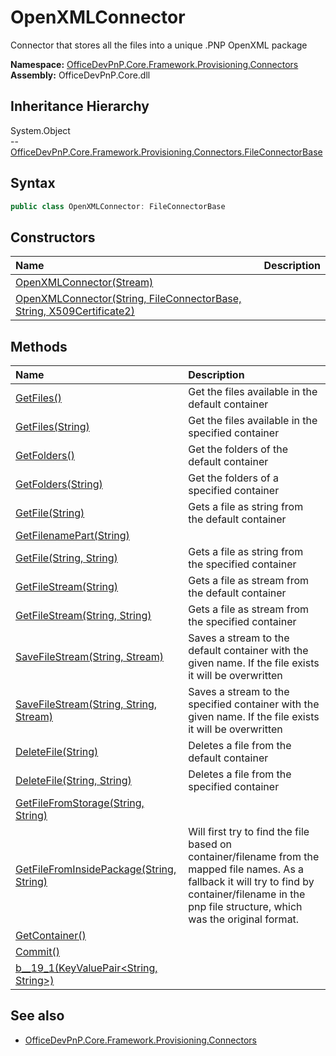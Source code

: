 # OpenXMLConnector
Connector that stores all the files into a unique .PNP OpenXML package  

**Namespace:** [OfficeDevPnP.Core.Framework.Provisioning.Connectors](OfficeDevPnP.Core.Framework.Provisioning.Connectors.md)  
**Assembly:** OfficeDevPnP.Core.dll  
## Inheritance Hierarchy
System.Object  
-- [OfficeDevPnP.Core.Framework.Provisioning.Connectors.FileConnectorBase](OfficeDevPnP.Core.Framework.Provisioning.Connectors.FileConnectorBase.md)
## Syntax
```C#
public class OpenXMLConnector: FileConnectorBase
```
## Constructors
|**Name**|**Description**|
|:-----|:-----|
| [OpenXMLConnector(Stream)](OfficeDevPnP.Core.Framework.Provisioning.Connectors.OpenXMLConnector.ctor1.md) | 
| [OpenXMLConnector(String, FileConnectorBase, String, X509Certificate2)](OfficeDevPnP.Core.Framework.Provisioning.Connectors.OpenXMLConnector.ctor2.md) | 
## Methods
|**Name**|**Description**|
|:-----|:-----|
| [GetFiles()](OfficeDevPnP.Core.Framework.Provisioning.Connectors.OpenXMLConnector.1EF203BB.md) | Get the files available in the default container
| [GetFiles(String)](OfficeDevPnP.Core.Framework.Provisioning.Connectors.OpenXMLConnector.349A20D0.md) | Get the files available in the specified container
| [GetFolders()](OfficeDevPnP.Core.Framework.Provisioning.Connectors.OpenXMLConnector.183FC5F5.md) | Get the folders of the default container
| [GetFolders(String)](OfficeDevPnP.Core.Framework.Provisioning.Connectors.OpenXMLConnector.C388CAF.md) | Get the folders of a specified container
| [GetFile(String)](OfficeDevPnP.Core.Framework.Provisioning.Connectors.OpenXMLConnector.DF261957.md) | Gets a file as string from the default container
| [GetFilenamePart(String)](OfficeDevPnP.Core.Framework.Provisioning.Connectors.OpenXMLConnector.9E3B826.md) | 
| [GetFile(String, String)](OfficeDevPnP.Core.Framework.Provisioning.Connectors.OpenXMLConnector.7AD54AAC.md) | Gets a file as string from the specified container
| [GetFileStream(String)](OfficeDevPnP.Core.Framework.Provisioning.Connectors.OpenXMLConnector.667E64B2.md) | Gets a file as stream from the default container
| [GetFileStream(String, String)](OfficeDevPnP.Core.Framework.Provisioning.Connectors.OpenXMLConnector.E43BB5.md) | Gets a file as stream from the specified container
| [SaveFileStream(String, Stream)](OfficeDevPnP.Core.Framework.Provisioning.Connectors.OpenXMLConnector.3B54D26B.md) | Saves a stream to the default container with the given name. If the file exists it will be overwritten
| [SaveFileStream(String, String, Stream)](OfficeDevPnP.Core.Framework.Provisioning.Connectors.OpenXMLConnector.EC95A2C1.md) | Saves a stream to the specified container with the given name. If the file exists it will be overwritten
| [DeleteFile(String)](OfficeDevPnP.Core.Framework.Provisioning.Connectors.OpenXMLConnector.9AD8ACAF.md) | Deletes a file from the default container
| [DeleteFile(String, String)](OfficeDevPnP.Core.Framework.Provisioning.Connectors.OpenXMLConnector.476DD1F3.md) | Deletes a file from the specified container
| [GetFileFromStorage(String, String)](OfficeDevPnP.Core.Framework.Provisioning.Connectors.OpenXMLConnector.963D6687.md) | 
| [GetFileFromInsidePackage(String, String)](OfficeDevPnP.Core.Framework.Provisioning.Connectors.OpenXMLConnector.40EF1725.md) | Will first try to find the file based on container/filename from the mapped file names. As a fallback it will try to find by container/filename in the pnp file structure, which was the original format.
| [GetContainer()](OfficeDevPnP.Core.Framework.Provisioning.Connectors.OpenXMLConnector.CDDE79F5.md) | 
| [Commit()](OfficeDevPnP.Core.Framework.Provisioning.Connectors.OpenXMLConnector.17C9D8E5.md) | 
| [<GetFileFromInsidePackage>b__19_1(KeyValuePair<String, String>)](OfficeDevPnP.Core.Framework.Provisioning.Connectors.OpenXMLConnector.270336.md) | 
## See also
- [OfficeDevPnP.Core.Framework.Provisioning.Connectors](OfficeDevPnP.Core.Framework.Provisioning.Connectors.md)

